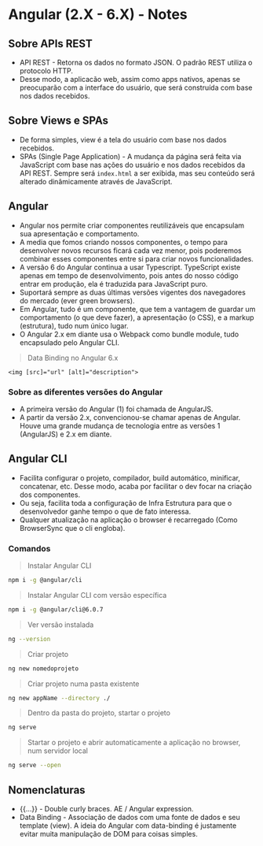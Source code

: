 # Angular (2.X - 6.X) - Notes

## Sobre APIs REST

* API REST - Retorna os dados no formato JSON. O padrão REST utiliza o protocolo HTTP. 
* Desse modo, a aplicacão web, assim como apps nativos, apenas se preocuparão com a interface do usuário, que será construída com base nos dados recebidos.

## Sobre Views e SPAs

* De forma simples, view é a tela do usuário com base nos dados recebidos.
* SPAs (Single Page Application) - A mudança da página será feita via JavaScript com base nas ações do usuário e nos dados recebidos da API REST. Sempre será `index.html` a ser exibida, mas seu conteúdo será alterado dinâmicamente através de JavaScript.

## Angular

* Angular nos permite criar componentes reutilizáveis que encapsulam sua apresentação e comportamento.
* A media que fomos criando nossos componentes, o tempo para desenvolver novos recursos ficará cada vez menor, pois poderemos combinar esses componentes entre si para criar novos funcionalidades.
* A versão 6 do Angular continua a usar Typescript. TypeScript existe apenas em tempo de desenvolvimento, pois antes do nosso código entrar em produção, ela é traduzida para JavaScript puro.
* Suportará sempre as duas últimas versões vigentes dos navegadores do mercado (ever green browsers).
* Em Angular, tudo é um componente, que tem a vantagem de guardar um comportamento (o que deve fazer), a apresentação (o CSS), e a markup (estrutura), tudo num único lugar.
* O Angular 2.x em diante usa o Webpack como bundle module, tudo encapsulado pelo Angular CLI.

> Data Binding no Angular 6.x

```angular
<img [src]="url" [alt]="description">
```

### Sobre as diferentes versões do Angular

* A primeira versão do Angular (1) foi chamada de AngularJS.
* A partir da versão 2.x, convencionou-se chamar apenas de Angular. Houve uma grande mudança de tecnologia entre as versões 1 (AngularJS) e 2.x em diante.

## Angular CLI

* Facilita configurar o projeto, compilador, build automático, minificar, concatenar, etc. Desse modo, acaba por facilitar o dev focar na criação dos componentes.
* Ou seja, facilita toda a configuração de Infra Estrutura para que o desenvolvedor ganhe tempo o que de fato interessa.
* Qualquer atualização na aplicação o browser é recarregado (Como BrowserSync que o cli engloba).

### Comandos

> Instalar Angular CLI

```bash
npm i -g @angular/cli
```

> Instalar Angular CLI com versão específica

```bash
npm i -g @angular/cli@6.0.7
```

> Ver versão instalada

```bash
ng --version
```

> Criar projeto

```bash
ng new nomedoprojeto
```

> Criar projeto numa pasta existente

```bash
ng new appName --directory ./
```

> Dentro da pasta do projeto, startar o projeto

```bash
ng serve
```

> Startar o projeto e abrir automaticamente a aplicação no browser, num servidor local

```bash
ng serve --open
```

## Nomenclaturas

* {{...}} - Double curly braces. AE / Angular expression.
* Data Binding - Associação de dados com uma fonte de dados e seu template (view). A ideia do Angular com data-binding é justamente evitar muita manipulação de DOM para coisas simples.

